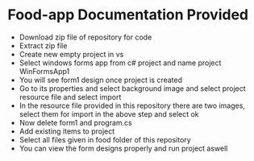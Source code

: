 # Food-app Documentation Provided
- Download zip file of repository for code
- Extract zip file
- Create new empty project in vs
- Select windows forms app from c# project and name project WinFormsApp1
- You will see form1 design once project is created
- Go to its properties and select background image and select project resource file and select import
- In the resource file provided in this repository there are two images, select them for import in the above step and select ok
- Now delete form1 and program.cs
- Add existing items to project
- Select all files given in food folder of this repository
- You can view the form designs properly and run project aswell
